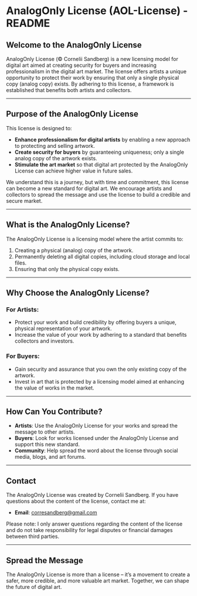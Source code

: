 # AnalogOnly License (AOL-License) - README

## Welcome to the AnalogOnly License

AnalogOnly License (© Cornelii Sandberg) is a new licensing model for digital art aimed at creating security for buyers and increasing professionalism in the digital art market. The license offers artists a unique opportunity to protect their work by ensuring that only a single physical copy (analog copy) exists. By adhering to this license, a framework is established that benefits both artists and collectors.

---

## Purpose of the AnalogOnly License

This license is designed to:

- **Enhance professionalism for digital artists** by enabling a new approach to protecting and selling artwork.
- **Create security for buyers** by guaranteeing uniqueness; only a single analog copy of the artwork exists.
- **Stimulate the art market** so that digital art protected by the AnalogOnly License can achieve higher value in future sales.

We understand this is a journey, but with time and commitment, this license can become a new standard for digital art. We encourage artists and collectors to spread the message and use the license to build a credible and secure market.

---

## What is the AnalogOnly License?

The AnalogOnly License is a licensing model where the artist commits to:

1. Creating a physical (analog) copy of the artwork.
2. Permanently deleting all digital copies, including cloud storage and local files.
3. Ensuring that only the physical copy exists.

---

## Why Choose the AnalogOnly License?

### For Artists:

- Protect your work and build credibility by offering buyers a unique, physical representation of your artwork.
- Increase the value of your work by adhering to a standard that benefits collectors and investors.

### For Buyers:

- Gain security and assurance that you own the only existing copy of the artwork.
- Invest in art that is protected by a licensing model aimed at enhancing the value of works in the market.

---

## How Can You Contribute?

- **Artists**: Use the AnalogOnly License for your works and spread the message to other artists.
- **Buyers**: Look for works licensed under the AnalogOnly License and support this new standard.
- **Community**: Help spread the word about the license through social media, blogs, and art forums.

---

## Contact

The AnalogOnly License was created by Cornelii Sandberg. If you have questions about the content of the license, contact me at:

- **Email**: [corresandberg@gmail.com](mailto:corresandberg@gmail.com)

Please note: I only answer questions regarding the content of the license and do not take responsibility for legal disputes or financial damages between third parties.

---

## Spread the Message

The AnalogOnly License is more than a license – it’s a movement to create a safer, more credible, and more valuable art market. Together, we can shape the future of digital art.

